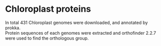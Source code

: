 # Chloroplast proteins   
In total 431 Chloroplast genomes were downloaded, and annotated by prokka.   
Protein sequences of each genomes were extracted and orthofinder 2.2.7 were used to find the orthologous group.   
